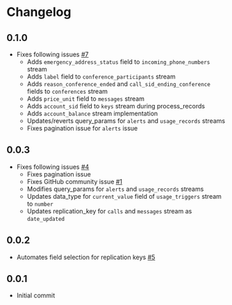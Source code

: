 # Changelog

## 0.1.0
  * Fixes following issues [#7](https://github.com/singer-io/tap-twilio/pull/7)
      * Adds `emergency_address_status` field to `incoming_phone_numbers` stream 
      * Adds `label` field to `conference_participants` stream
      * Adds `reason_conference_ended` and `call_sid_ending_conference` fields to `conferences` stream
      * Adds `price_unit` field to `messages` stream
      * Adds `account_sid` field to `keys` stream during process_records
      * Adds `account_balance` stream implementation
      * Updates/reverts query_params for `alerts` and `usage_records` streams
      * Fixes pagination issue for `alerts` issue

## 0.0.3
  * Fixes following issues [#4](https://github.com/singer-io/tap-twilio/pull/4)
      * Fixes pagination issue
      * Fixes GitHub community issue [#1](https://github.com/singer-io/tap-twilio/issues/1)
      * Modifies query_params for `alerts` and `usage_records` streams
      * Updates data_type for `current_value` field of `usage_triggers` stream to `number`
      * Updates replication_key for `calls` and `messages` stream as `date_updated`

## 0.0.2
  * Automates field selection for replication keys [#5](https://github.com/singer-io/tap-twilio/pull/5)

## 0.0.1
  * Initial commit
